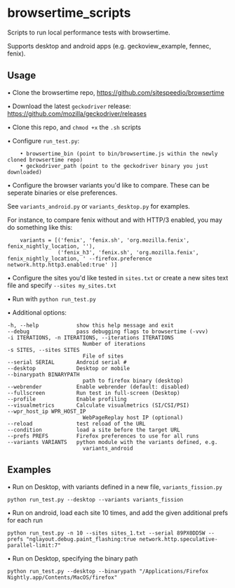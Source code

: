 # browsertime_scripts

Scripts to run local performance tests with browsertime.

Supports desktop and android apps (e.g. geckoview_example, fennec, fenix).

## Usage ##

• Clone the browsertime repo, https://github.com/sitespeedio/browsertime

• Download the latest `geckodriver` release: https://github.com/mozilla/geckodriver/releases

• Clone this repo, and  `chmod +x` the `.sh` scripts

• Configure `run_test.py`:

        • browsertime_bin (point to bin/browsertime.js within the newly cloned browsertime repo)
        • geckodriver_path (point to the geckodriver binary you just downloaded)

• Configure the browser variants you'd like to compare. These can be seperate binaries or else preferences.

  See `variants_android.py` or `variants_desktop.py` for examples.

  For instance, to compare fenix without and with HTTP/3 enabled, you may do something like this:

        variants = [('fenix', 'fenix.sh', 'org.mozilla.fenix', fenix_nightly_location, ''),
                    ('fenix_h3', 'fenix.sh', 'org.mozilla.fenix', fenix_nightly_location, ' --firefox.preference network.http.http3.enabled:true' )]
  
• Configure the sites you'd like tested in `sites.txt` or create a new sites text file and specify `--sites my_sites.txt`

• Run with `python run_test.py`

• Additional options:

    -h, --help            show this help message and exit
    --debug               pass debugging flags to browsertime (-vvv)
    -i ITERATIONS, -n ITERATIONS, --iterations ITERATIONS
                            Number of iterations
    -s SITES, --sites SITES
                            File of sites
    --serial SERIAL       Android serial #
    --desktop             Desktop or mobile
    --binarypath BINARYPATH
                            path to firefox binary (desktop)
    --webrender           Enable webrender (default: disabled)
    --fullscreen          Run test in full-screen (Desktop)
    --profile             Enable profiling
    --visualmetrics       Calculate visualmetrics (SI/CSI/PSI)
    --wpr_host_ip WPR_HOST_IP
                            WebPageReplay host IP (optional)
    --reload              test reload of the URL
    --condition           load a site before the target URL
    --prefs PREFS         Firefox preferences to use for all runs
    --variants VARIANTS   python module with the variants defined, e.g.
                            variants_android

## Examples ##

• Run on Desktop, with variants defined in a new file, `variants_fission.py`

    python run_test.py --desktop --variants variants_fission
• Run on android, load each site 10 times, and add the given additional prefs for each run

    python run_test.py -n 10 --sites sites_1.txt --serial 89PX0DD5W --prefs "nglayout.debug.paint_flashing:true network.http.speculative-parallel-limit:7"
    
• Run on Desktop, specifying the binary path

    python run_test.py --desktop --binarypath "/Applications/Firefox Nightly.app/Contents/MacOS/firefox"
